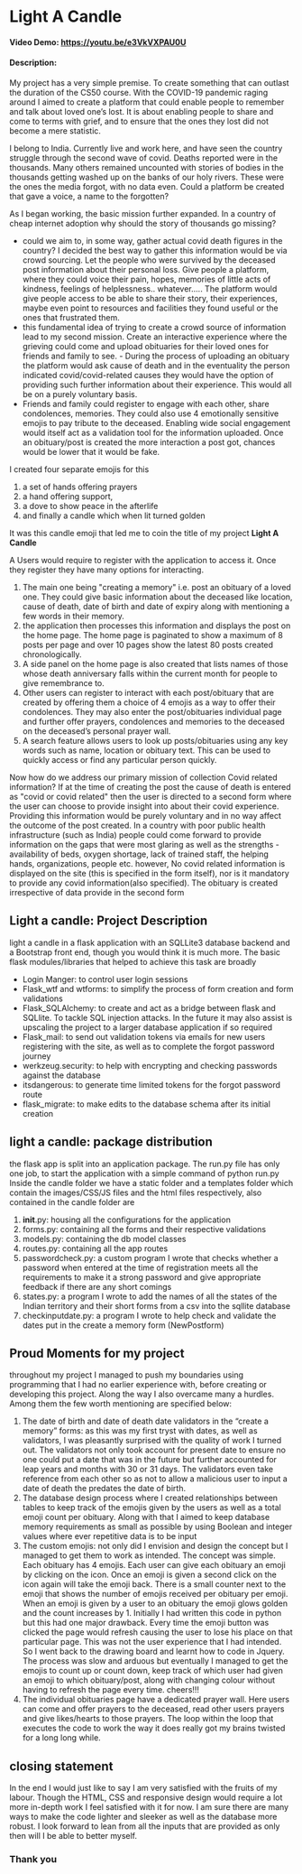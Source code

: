 # Light A Candle

#### Video Demo:  https://youtu.be/e3VkVXPAU0U


#### Description:

My project has a very simple premise. To create something that can outlast the duration of the CS50 course. With the COVID-19 pandemic raging around I aimed to create a platform that could enable people to remember and talk about loved one’s lost. It is about enabling people to share and come to terms with grief, and to ensure that the ones they lost did not become a mere statistic.

I belong to India. Currently live and work here, and have seen the country struggle through the second wave of covid. Deaths reported were in the thousands. Many others remained uncounted with stories of bodies in the thousands getting washed up on the banks of our holy rivers. These were the ones the media forgot, with no data even. Could a platform be created that gave a voice, a name to the forgotten? 

As I began working, the basic mission further expanded. In a country of cheap internet adoption why should the story of thousands go missing?
- could we aim to, in some way,  gather actual covid death figures in the country? I decided the best way to gather this information would be via crowd sourcing. Let the people who were survived by the deceased post information about their personal loss. Give people a platform, where they could voice their pain, hopes, memories of little acts of kindness, feelings of helplessness.. whatever..... The platform would give people access to be able to share their story, their experiences, maybe even point to resources and facilities they found useful or the ones that frustrated them.  
- this fundamental idea of trying to create a crowd source of information lead to my second mission. Create an interactive experience where the grieving could come and upload obituaries for their loved ones for friends and family to see. 
      - During the process of uploading an obituary the platform would ask cause of death and in the eventuality the person indicated covid/covid-related causes they would have the option of providing such further information about their experience. This would all be on a purely voluntary basis. 
- Friends and family could register to engage with each other, share condolences, memories. They could also use 4 emotionally sensitive emojis to pay tribute to the deceased. Enabling wide social engagement would itself act as a validation tool for the information uploaded. Once an obituary/post is created the more interaction a post got, chances would be lower that it would be fake.

I created four separate emojis for this 
1) a set of hands offering prayers 
2) a hand offering support, 
3) a dove to show peace in the afterlife 
4) and finally a candle which when lit turned golden 

It was this candle emoji that led me to coin the title of my project **Light A Candle**

A Users would require to register with the application to access it. Once they register they have many options for interacting.
1. The main one being "creating a memory" i.e. post an obituary of a loved one. They could give basic information about the deceased like location, cause of death, date of birth and date of expiry along with mentioning a few words in their memory. 
2. the application then processes this information and displays the post on the home page. The home page is paginated to show a maximum of 8 posts per page and over 10 pages show the latest 80 posts created chronologically. 
3. A side panel on the home page is also created that lists names of those whose death anniversary falls within the current month for people to give remembrance to.
4. Other users can register to interact with each post/obituary that are created by offering them a choice of 4 emojis as a way to offer their condolences. They may also enter the post/obituaries individual page and further offer prayers, condolences and memories to the deceased on the deceased’s personal prayer wall. 
5. A search feature allows users to look up posts/obituaries using any key words such as name, location or obituary text. This can be used to quickly access or find any particular person quickly.

Now how do we address our primary mission of collection Covid related information? If at the time of creating the post the cause of death is entered as "covid or covid related" then the user is directed to a second form where the user can choose to provide insight into about their covid experience. Providing this information would be purely voluntary and in no way affect the outcome of the post created. In a country with poor public health infrastructure (such as India) people could come forward to provide information on the gaps that were most glaring as well as the strengths - availability of beds, oxygen shortage, lack of trained staff, the helping hands, organizations, people etc. however, No covid related information is displayed on the site (this is specified in the form itself), nor is it mandatory to provide any covid information(also specified). The obituary is created irrespective of data provide in the second form



## Light a candle: Project Description 
light a candle in a flask application with an SQLLite3 database backend and a Bootstrap front end, though you would think it is much more. The basic flask modules/libraries that helped to achieve this task are broadly 
- Login Manger: to control user login sessions
- Flask_wtf and wtforms: to simplify the process of form creation and form validations
- Flask_SQLAlchemy: to create and act as a bridge between flask and SQLlite. To tackle SQL injection attacks. In the future it may also assist is upscaling the project to a larger database application if so required
- Flask_mail: to send out validation tokens via emails for new users registering with the site, as well as to complete the forgot password journey
- werkzeug.security: to help with encrypting and checking passwords against the database 
- itsdangerous: to generate time limited tokens for the forgot password route
- flask_migrate: to make edits to the database schema after its initial creation 

## light a candle: package distribution
the flask app is split into an application package. The run.py file has only one job, to start the application with a simple command of python run.py
Inside the candle folder we have a static folder and a templates folder which contain the images/CSS/JS files and the html files respectively, also contained in the candle folder are 
1. __init__.py: housing all the configurations for the application 
2. forms.py: containing all the forms and their respective validations
3. models.py: containing the db model classes 
4. routes.py: containing all the app routes
5. passwordcheck.py: a custom program I wrote that checks whether a password when entered at the time of registration meets all the requirements to make it a strong password and give appropriate feedback if there are any short comings 
6. states.py: a program I wrote to add the names of all the states of the Indian territory and their short forms from a csv into the sqllite database 
7. checkinputdate.py: a program I wrote to help check and validate the dates put in the create a memory form (NewPostform)

## Proud Moments for my project
throughout my project I managed to push my boundaries using programming that I had no earlier experience with, before creating or developing this project. Along the way I also overcame many a hurdles. Among them the few worth mentioning are specified below:
1. The date of birth and date of death date validators in the “create a memory” forms: as this was my first tryst with dates, as well as validators, I was pleasantly surprised with the quality of work I turned out. The validators not only took account for present date to ensure no one could put a date that was in the future but further accounted for leap years and months with 30 or 31 days. The validators even take reference from each other so as not to allow a malicious user to input a date of death the predates the date of birth.
2. The database design process where I created relationships between tables to keep track of the emojis given by the users as well as a total emoji count per obituary. Along with that I aimed to keep database memory requirements as small as possible by using Boolean and integer values where ever repetitive data is to be input
3. The custom emojis: not only did I envision and design the concept but I managed to get them to work as intended. The concept was simple. Each obituary has 4 emojis. Each user can give each obituary an emoji by clicking on the icon. Once an emoji is given a second click on the icon again will take the emoji back. There is a small counter next to the emoji that shows the number of emojis received per obituary per emoji. When an emoji is given by a user to an obituary the emoji glows golden and the count increases by 1. 
Initially I had written this code in python but this had one major drawback. Every time the emoji button was clicked the page would refresh causing the user to lose his place on that particular page. This was not the user experience that I had intended. So I went back to the drawing board and learnt how to code in Jquery. The process was slow and arduous but eventually I managed to get the emojis to count up or count down, keep track of which user had given an emoji to which obituary/post, along with changing colour without having to refresh the page every time. cheers!!!
4. The individual obituaries page have a dedicated prayer wall. Here users can come and offer prayers to the deceased, read other users prayers and give likes/hearts to those prayers. The loop within the loop that executes the code to work the way it does really got my brains twisted for a long long while.

## closing statement 
In the end I would just like to say I am very satisfied with the fruits of my labour. Though the HTML, CSS and responsive design would require a lot more in-depth work I feel satisfied with it for now. I am sure there are many ways to make the code lighter and sleeker as well as the database more robust. I look forward to lean from all the inputs that are provided as only then will I be able to better myself. 

### Thank you




